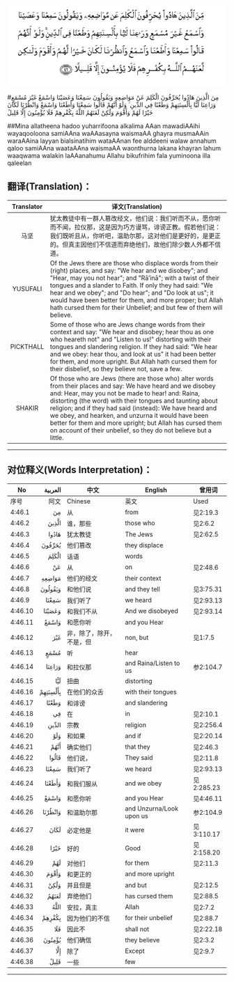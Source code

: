 ![004:046](images/004_046.gif)

#مِنَ الَّذِينَ هَادُوا يُحَرِّفُونَ الْكَلِمَ عَنْ مَوَاضِعِهِ وَيَقُولُونَ سَمِعْنَا وَعَصَيْنَا وَاسْمَعْ غَيْرَ مُسْمَعٍ وَرَاعِنَا لَيًّا بِأَلْسِنَتِهِمْ وَطَعْنًا فِي الدِّينِ ۚ وَلَوْ أَنَّهُمْ قَالُوا سَمِعْنَا وَأَطَعْنَا وَاسْمَعْ وَانْظُرْنَا لَكَانَ خَيْرًا لَهُمْ وَأَقْوَمَ وَلَٰكِنْ لَعَنَهُمُ اللَّهُ بِكُفْرِهِمْ فَلَا يُؤْمِنُونَ إِلَّا قَلِيلً 

##Mina allatheena hadoo yuharrifoona alkalima AAan mawadiAAihi wayaqooloona samiAAna waAAasayna waismaAA ghayra musmaAAin waraAAina layyan bialsinatihim wataAAnan fee alddeeni walaw annahum qaloo samiAAna waataAAna waismaAA waonthurna lakana khayran lahum waaqwama walakin laAAanahumu Allahu bikufrihim fala yuminoona illa qaleelan 

## 翻译(Translation)：

| Translator | 译文(Translation)                                            |
| :--------: | ------------------------------------------------------------ |
|    马坚    | 犹太教徒中有一群人篡改经文，他们说：我们听而不从，愿你听而不闻，拉仪那，这是因为巧方谩骂，诽谤正教。假若他们说：我们既听且从，你听吧，温助尔那，这对他们是更好的，是更正的。但真主因他们不信道而弃绝他们，故他们除少数人外都不信道。 |
|  YUSUFALI  | Of the Jews there are those who displace words from their (right) places, and say: "We hear and we disobey"; and "Hear, may you not hear"; and "Rā’inā"; with a twist of their tongues and a slander to Faith. If only they had said: "We hear and we obey"; and "Do hear"; and "Do look at us"; it would have been better for them, and more proper; but Allah hath cursed them for their Unbelief; and but few of them will believe. |
| PICKTHALL  | Some of those who are Jews change words from their context and say: "We hear and disobey; hear thou as one who heareth not" and "Listen to us!" distorting with their tongues and slandering religion. If they had said: "We hear and we obey: hear thou, and look at us" it had been better for them, and more upright. But Allah hath cursed them for their disbelief, so they believe not, save a few. |
|   SHAKIR   | Of those who are Jews (there are those who) alter words from their places and say: We have heard and we disobey and: Hear, may you not be made to hear! and: Raina, distorting (the word) with their tongues and taunting about religion; and if they had said (instead): We have heard and we obey, and hearken, and unzurna it would have been better for them and more upright; but Allah has cursed them on account of their unbelief, so they do not believe but a little. |

---

## 对位释义(Words Interpretation)：

| No   | العربية | 中文    | English | 曾用词 |
| ---- | ------: | ------- | ------- | ------ |
| 序号 |    阿文 | Chinese | 英文    | Used   |
| 4:46.1  | مِنَ       | 从                       | from                     | 见2:19.3 |
| 4:46.2  | الَّذِينَ    | 谁，那些                 | those who                | 见2:6.2    |
| 4:46.3  | هَادُوا    | 犹太教徒                 | The Jews                 | 见2:62.5   |
| 4:46.4  | يُحَرِّفُونَ   | 他们篡改                 | they displace            |            |
| 4:46.5  | الْكَلِمَ    | 话语                     | words                    |            |
| 4:46.6  | عَنْ       | 从                       | on                       | 见2:48.6   |
| 4:46.7  | مَوَاضِعِهِ   | 他们的经文               | their context            |            |
| 4:46.8  | وَيَقُولُونَ  | 和他们说                 | and they tell            | 见3:75.31  |
| 4:46.9  | سَمِعْنَا    | 我们听了                 | we heard                 | 见2:93.13  |
| 4:46.10 | وَعَصَيْنَا   | 和我们不从               | And we disobeyed         | 见2:93.14  |
| 4:46.11 | وَاسْمَعْ    | 和愿你听                 | and you Hear             |            |
| 4:46.12 | غَيْرَ      | 非，除了，除开，不是，但 | non, but                 | 见1:7.5    |
| 4:46.13 | مُسْمَعٍ     | 听                       | hear                     |            |
| 4:46.14 | وَرَاعِنَا   | 和拉仪那                 | and Raina/Listen to us   | 参2:104.7  |
| 4:46.15 | لَيًّا      | 扭曲                     | distorting               |            |
| 4:46.16 | بِأَلْسِنَتِهِمْ | 在他们的众舌             | with their tongues       |            |
| 4:46.17 | وَطَعْنًا    | 和诽谤                   | and slandering           |            |
| 4:46.18 | فِي       | 在                       | in                       | 见2:10.1   |
| 4:46.19 | الدِّينِ    | 宗教                     | religion                 | 见2:256.4  |
| 4:46.20 | وَلَوْ      | 和如果                   | and if                   | 见2:20.14  |
| 4:46.21 | أَنَّهُمْ     | 确实他们                 | that they                | 见2:46.3   |
| 4:46.22 | قَالُوا    | 他们说，                 | They said                | 见2:11.8   |
| 4:46.23 | سَمِعْنَا    | 我们听了                 | we heard                 | 见2:93.13  |
| 4:46.24 | وَأَطَعْنَا   | 和我们服从               | and we obey              | 见2:285.23 |
| 4:46.25 | وَاسْمَعْ    | 和愿你听                 | and you Hear             | 见4:46.11  |
| 4:46.26 | وَانْظُرْنَا  | 和温助尔那               | and Unzurna/Look upon us | 参2:104.9  |
| 4:46.27 | لَكَانَ     | 必定他是                 | it were                  | 见3:110.17 |
| 4:46.28 | خَيْرًا     | 好的                     | Good                     | 见2:158.20 |
| 4:46.29 | لَهُمْ      | 对他们                   | for them                 | 见2:11.3   |
| 4:46.30 | وَأَقْوَمَ    | 和更正的                 | and more upright         |            |
| 4:46.31 | وَلَٰكِنْ     | 并且但是                 | and but                  | 见2:12.5   |
| 4:46.32 | لَعَنَهُمُ    | 弃绝他们                 | has cursed them          | 见2:88.5   |
| 4:46.33 | اللَّهُ     | 安拉，真主               | Allah                    | 见2:7.2 |
| 4:46.34 | بِكُفْرِهِمْ   | 因为他们的不信           | for their unbelief       | 见2:88.7   |
| 4:46.35 | فَلَا      | 因此不                   | shall not                | 见2:22.18  |
| 4:46.36 | يُؤْمِنُونَ   | 他们确信                 | they believe             | 见2:3.2    |
| 4:46.37 | إِلَّا      | 除了                     | Except                   | 见2:9.7    |
| 4:46.38 | قَلِيلً     | 一些                     | few                      |            |

---
